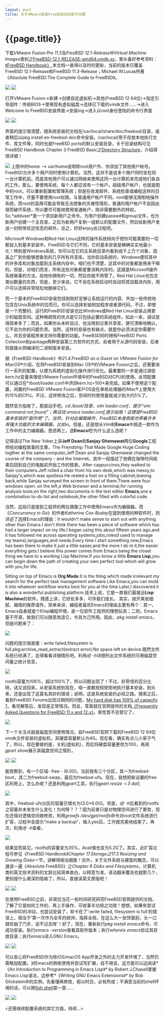 ```yaml
---
layout: post
title: 关于VMware安装FreeBSD后的若干问题
---
```

{{page.title}}
=======================

下载*VMware Fusion Pro 11.5*及*FreeBSD 12.1-Release*中*Virtual Machine Images*类别之[FreeBSD-12.1-RELEASE-amd64.vmdk.xz](https://download.freebsd.org/ftp/releases/VM-IMAGES/12.1-RELEASE/amd64/Latest/)，案头备好参考资料：[《FreeBSD Handbook》](https://www.freebsd.org/doc/en_US.ISO8859-1/books/handbook/),本文档一直得以及时的更新，当前的版本已覆盖FreeBSD 12.1-Release和FreeBSD 11.3-Release；Michael W.Lucas所著《Absolute FreeBSD:The Complete Guide to FreeBSD》。<br/>

<img src="/images/posts/2020-04-20/Absolute_FreeBSD_3rd_edition.png">
<img src="/images/posts/2020-04-20/FreeBSD_Handbook.png">

打开VMware Fusion->新建->创建自定虚拟机->其他(FreeBSD 12 64位)->指定引导固件：传统BIOS->使用现有虚拟磁盘->选择已下载的vmdk文件......->进入Welcome to FreeBSD安装界面->安装ing->进入以root身份登陆的命令行界面

<img src="/images/posts/2020-04-20/FreeBSD_install_Welcome.png">
<img src="/images/posts/2020-04-20/FreeBSD_install_root.png">

界面的提示很清楚，随系统安装的文档在/usr/local/share/doc/freebsd/目录，或者稍后以pkg install en-freebsd-doc命令安装。/usr/local/用于存放本地执行文件、库文件等，同时也是FreeBSD ports的默认安装目录，关于目录结构可见FreeBSD Handbook Chapter 3 FreeBSD Basic之[Directory Structure](https://www.freebsd.org/doc/en_US.ISO8859-1/books/handbook/dirstructure.html)，介绍得很详细！

<img src="/images/posts/2020-04-20/directory_of_FreeBSD.png">
上图中的home —> usr/home说明除root用户外，你添加了其他用户帐号。FreeBSD允许多个用户同时使用计算机，当然，这并不是说多个用户同时坐在同一台计算机前。而是其他用户可以通过网络来使用这同一台计算机来完成他们各自的工作。那么，要使用系统，每个人都应该有一个帐户。超级用户帐户，也就是图中的root，可以重新配置和管理系统；但是在收发邮件、系统检查或编程这样的日常工作中，尽量不要使用root权限。与普通用户帐户不同，root能够无限制地操作系统，而root的滥用可能会导致无法想象的灾难性情形。普通的用户帐户不会因出错而破坏系统，所以要尽可能地使用普通帐户，除非需要额外的特权。So,*adduser*是一个添加新用户之命令，为用户创建passwd和group文件，也为新用户创建一个主目录，之后为新用户复制一组默认的配置文件，然后给新用户发送一封附带欢迎信息的邮件。总之，好好enjoy此过程吧。

Microsoft Windows和Red Hat Linux这样的操作系统倾向于把你可能需要的一切都投入到基本安装中，FreeBSD与它们不同，它的基本安装是确确实实地最小化！特别是Windows系统，你可以在它的主系统目录内看到成千上万个对象，涵盖之广到你能够想象到的几乎所有共享库。当你启动系统时，Windows便将其中的许多库和对象加载到主系统内存中。咱们也不清楚，这其中的对象都是用来干嘛的。但是，对咱们而言，所有这些对象都是要消耗内存的。这就是Microsoft操作系统做事的方法，给他你拥有的一切，然后你就不用管了。Red Hat Linux也包含类似数量的东西，但是，至少来说，它不会在系统启动时自动将其加载进内存，用户可以选择非常轻松地删掉它们。

而一个基本的FreeBSD安装包括刚刚好足够让系统运行的内容、外加一些传统地包含在Unix系统中的位而已。你可以选择安装附加程序或者源代码。不过，即使是一个完整的、运行的FreeBSD安装也比Windows或Red Hat Linux安装占用更少的磁盘空间。这种稀疏性的优点是它只包括必要的系统组件。如此一来，调试变得简单多了；而且，如果你从未听说过、也没用到过某共享库，便可清晰地确认，它不会为你的问题负责。当然，这样的安装也有缺点，就是你必须决定你需要什么，并且安装程序来支持你需要的功能。FreeBSD同时拥有FreeBSD Ports Collection和package两种安装第三方软件的方式，前者用于从源代码安装，后者则直接从预编译的二进制版本安装。

据《FreeBSD Handbook》中*21.4.FreeBSD as a Guest on VMware Fusion for MacOS*®介绍，在将FreeBSD安装到Mac OS®的VMware Fusion之后，还需要进行一系列的配置，以便为系统的虚拟化操作进行优化。最重要的一步是通过调低kern.hz变量来降低VMware Fusion环境中的FreeBSD对CPU的使用。此项配置可以通过在*/boot/loader.conf*中添加*kern.hz=100*来完成。如果不使用这个配置，闲置的FreeBSD VMware Fusion客户OS会在单核处理器的iMac®上使用大约15%的CPU。不过，这样修改之后，空闲时的使用量就减少到大约5%了。

既然官方指南了，那就动手吧。*cd /boot/*目录，*vim loader.conf*，提示“vim command not found”；再试试 *emacs loader.conf*,提示如故！这便是FreeBSD基本安装的“副作用”了。当然，针对此编辑操作，FreeBSD本身倒是也带着许多有强大功能的文本编辑器，比如*vi*。但是，还是想从*Vim*和**Emacs**中挑选一款作为工作中的主力编辑器。思虑再三，选**Emacs**吧!为什么这么选呢？

记得读过The New Yoker上讲**Jeff Dean**和**Sanjay Ghemawat**两位**Google**工程师结对编程故事的文章，The Friendship That Made Google Huge:Coding togther at the same computer,Jeff Dean and Sanjay Ghemawat changed the course of the company - and the Internet。其中一段描述了他俩在咖啡时间结束后回到自己的电脑前开始工作的情景。After cappuccinos,they walked to their computers.Jeff rolled a chair from his own desk,which was messy,to Sanjay's,which was spotless.He rested a foot on a filling cabinet,leaning back,while Sanjay surveyed the screen in front of them.There were four windows open: on the left,a Web browser and a terminal,for running analysis tools;on the right,two documents in the text editor **Emacs**,one a combination to-do list and notebook,the other filled with colorful code.

当然，这段只是提到工程师的两位偶像工作中使用Emacs作为编辑器。而《*Concurrency in Go*》的作者*Katherine Cox-Buday*在提到使用何种软件时，则详述了选择Emacs的理由：It wouldn't make sense to start out with anything other than Emacs.I don't think there has been a piece of software which has had a larger impact on my life.I began using this about fifteen years ago,and it has followed me across operating systems,jobs,roles(I used to manage my teams),languages,and needs.Every time I start something new,Emacs has been there to make it just a little easier,and the more I do in it,the easier everything gets.I believe this power comes from Emacs being the closet thing we have to a working Lisp Machine.If you know a little **Emacs Lisp**,you can begin down the path of creating your own perfect tool which will grow with you,for life.

Sitting on top of Emacs is **Org Mode**.It is the thing which made irrelevant my search for the perfect task management software.Like Emacs,you can mold it into whatever workflow works best for you at the time.Later,I discovered it is also a wonderful publishing platform.技术上说，它是一款我们最接近**Lisp Machine**的软件。情感上讲，它好处多多，可伴我们成长。 其实，抛开某些细腻、煽情的推荐语外，简单来讲，编程者喜欢Emacs的理由主要有两个：其一，Emacs自身就是个Elisp编程环境，是一位软件工程师的理想玩具；二则，Emacs基于开源，故我们可以随意改造它，令其为己所用。因此，*pkg install emacs*，但是问题来了：

<img src="/images/posts/2020-04-20/pkg_install_emacs_fails.png">

问题的提示很直接：write failed,filesystem is full.pkg:archive_read_extract(extract error):No space left on device.既然文件系统已经满了，总得看看详细情形吧。利用*df -h*详细列出文件系统的可用磁盘空间量之统计信息，

<img src="/images/posts/2020-04-20/pkg_install_emacs_fails_df.png">

rootfs容量为106%，超过100%了，所以问题出现了！不过，好奇怪的百分比呀。话又说回来，从安装系统到现在，咱一直都规规矩矩地执行基本安装，到头来，还是出现了这莫名其妙的错误；说明，这是系统安装的必经之路。搜索之后，看到FreeBSD Forums出现过相同的问题，[My hard disk has 109% of capacity ?](https://forums.freebsd.org/threads/my-hard-disk-has-109-of-capacity.68366/)。看完解答后，发现是正常情况。而且，答案就在官网提供的文档[《Frequently Asked Questions for FreeBSD 11.x and 12.x》](https://www.freebsd.org/doc/en/books/faq/disks.html#idp59477704)，索性暂不去管它了，

<img src="/images/posts/2020-04-20/capacity_is_more_than_100_percentage.png">

下一个关注点就是磁盘空间使用情况，自FreeBSD官网下载的FreeBSD 12 64位vmdk文件安装的虚拟机，其硬盘容量默认为4G。现在看，确实有点儿小家子气了。所以，现在要做的是，关机(虚拟机)，而后将硬盘容量更改为10G，再用*gpart show*展示其磁盘空间之情形，

<img src="/images/posts/2020-04-20/FreeBSD-12.1-amd64_modify_SCSI.png">
<img src="/images/posts/2020-04-20/gpart_show.png">

能观察到，有一个区域- free - (6.0G)。当前我有三个分区，其一为freebsd-boot，其二为freebsd-swap，最后为freebsd-ufs。现在，我想把新设置的free区利用上，怎么办呢？还是利用*gpart*工具，执行*gpart resize -i 3 da0*,

<img src="/images/posts/2020-04-20/gpart_resize.png">

其中，freebsd-ufs分区的容量已增长为(3.0+6.0)G。但是，*df -h*后看到的rootfs之容量并未发生什么变化！为何呀？？？因为前者只是对物理空间进行了更改，现在还得对逻辑空间做修改，利用*growfs /dev/gpt/rootfs*命令对root文件系统进行扩容，过程中会提示"make a backup"，输入yes后，工作就完美地结束了。再次，利用*df -h*查看，

<img src="/images/posts/2020-04-20/growfs_rootfs.png">

结果显而易见，rootfs的容量变为35%，Avail值也变为5.2G了。其实，此扩容过程可参见《FreeBSD Handbook》*Chapter 17.Storage之17.3 Resizing and Growing Disks*一节，讲解得相当细致！另外，关于文件系统与硬盘的概念，可以通读一遍《Absolute FreeBSD》之*Chapter 8 Disks and Filesystems*，计算机类的英文技术资料的文辞比较简单直白，以释意为准，语法翻来覆去也就那几个，更别提什么艰深的隐喻了。所以，直接读英文原版吧！

<img src="/images/posts/2020-04-20/Resizing_and_Growing_Disks.png">
<img src="/images/posts/2020-04-20/gpart.png">

在使用FreeBSD之前，非常应当花一些时间研究研究FreeBSD官网提供的文档，了解了它是如何工作的，再上手操作，可收事半功倍之功效！想想，如果有尝试FreeBSD的冲动，也尝试安装了，却卡在了‘:write failed, filesystem is full’的错误上，相当于‘第一次作为全军的统帅，指挥全局，在这么大一张饼面前，头一口就咬崩了门牙，说不过去呀’！好了，现在，重新执行*pkg install emacs*命令，可成功安装。执行*emacs -version*查看其软件版本；执行*whereis emacs*验证其存放目录；执行*emacs*进入GNU Emacs，

<img src="/images/posts/2020-04-20/emacs.png">
<img src="/images/posts/2020-04-20/GNU_Emacs_26.3.png">

可以安心将FreeBSD作为除iOS/macOS App开发之外的主力开发环境了，当然仍需略加配置。对Emacs的熟练使用并尝试写扩展，自不用说，这方面可以边阅读*《An Introduction to Programming in Emacs Lisp》* by Robert J.Chasell掌握Emacs Lisp语法，边参考*《Writing GNU Emacs Extensions》* by Bob Glickstein中的实例，先看懂再修改，假以时日，必有所成；不满意当前的shell环境的话，可以换[fish shell](https://fishshell.com)耍一耍......

<img src="/images/posts/2020-04-20/fish.png">
<img src="/images/posts/2020-04-20/pkg_install_fish.png">

<还需继续配置系统的其它方面，待续...>
